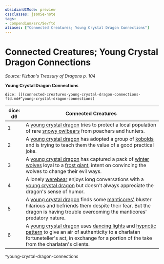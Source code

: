 ```yaml
---
obsidianUIMode: preview
cssclasses: json5e-note
tags:
- compendium/src/5e/ftd
aliases: ["Connected Creatures; Young Crystal Dragon Connections"]
---
```

# Connected Creatures; Young Crystal Dragon Connections
*Source: Fizban's Treasury of Dragons p. 104* 

**Young Crystal Dragon Connections**

`dice: [](connected-creatures-young-crystal-dragon-connections-ftd.md#^young-crystal-dragon-connections)`

| dice: d6 | Connected Creatures |
|----------|---------------------|
| 1 | A [young crystal dragon](/Systems/5e/bestiary/dragon/young-crystal-dragon-ftd.md) tries to protect a local population of rare [snowy owlbears](/Systems/5e/bestiary/monstrosity/snowy-owlbear-idrotf.md) from poachers and hunters. |
| 2 | A [young crystal dragon](/Systems/5e/bestiary/dragon/young-crystal-dragon-ftd.md) has adopted a group of [kobolds](/Systems/5e/bestiary/humanoid/kobold.md) and is trying to teach them the value of a good practical joke. |
| 3 | A [young crystal dragon](/Systems/5e/bestiary/dragon/young-crystal-dragon-ftd.md) has captured a pack of [winter wolves](/Systems/5e/bestiary/monstrosity/winter-wolf.md) loyal to a [frost giant](/Systems/5e/bestiary/giant/frost-giant.md), intent on convincing the wolves to change their evil ways. |
| 4 | A lonely [werebear](/Systems/5e/bestiary/humanoid/werebear.md) enjoys long conversations with a [young crystal dragon](/Systems/5e/bestiary/dragon/young-crystal-dragon-ftd.md) but doesn't always appreciate the dragon's sense of humor. |
| 5 | A [young crystal dragon](/Systems/5e/bestiary/dragon/young-crystal-dragon-ftd.md) finds some [manticores'](/Systems/5e/bestiary/monstrosity/manticore.md) bluster hilarious and befriends them despite their fear. But the dragon is having trouble overcoming the manticores' predatory nature. |
| 6 | A [young crystal dragon](/Systems/5e/bestiary/dragon/young-crystal-dragon-ftd.md) uses [dancing lights](/Systems/5e/spells/dancing-lights.md) and [hypnotic pattern](/Systems/5e/spells/hypnotic-pattern.md) to give an air of authenticity to a charlatan fortuneteller's act, in exchange for a portion of the take from the charlatan's clients. |
^young-crystal-dragon-connections